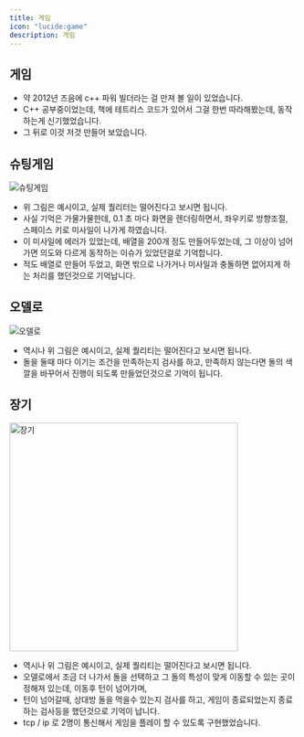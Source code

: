 ```yaml
---
title: 게임
icon: "lucide:game"
description: 게임
---
```


## 게임

- 약 2012년 즈음에 c++ 파워 빌더라는 걸 만져 볼 일이 있었습니다.
- C++ 공부중이었는데, 책에 테트리스 코드가 있어서 그걸 한번 따라해봤는데, 동작하는게 신기했었습니다.
- 그 뒤로 이것 저것 만들어 보았습니다.

## 슈팅게임

![슈팅게임](https://cdn.srtimes.kr/news/photo/202104/90798_82120_313.jpg)

- 위 그림은 예시이고, 실제 퀄리터는 떨어진다고 보시면 됩니다.
- 사실 기억은 가물가물한데, 0.1 초 마다 화면을 렌더링하면서, 좌우키로 방향조절, 스페이스 키로 미사일이 나가게 하였습니다.
- 이 미사일에 에러가 있었는데, 배열을 200개 정도 만들어두었는데, 그 이상이 넘어가면 의도와 다르게 동작하는 이슈가 있었던걸로 기억합니다.
- 적도 배열로 만들어 두었고, 화면 밖으로 나가거나 미사일과 충돌하면 없어지게 하는 처리를 했던것으로 기억납니다.

## 오델로

![오델로](https://bangtal.bosornd.com/assets/images/othello_game2.png)

- 역시나 위 그림은 예시이고, 실제 퀄리티는 떨어진다고 보시면 됩니다.
- 돌을 둘때 마다 이기는 조건을 만족하는지 검사를 하고, 만족하지 않는다면 돌의 색깔을 바꾸어서 진행이 되도록 만들었던것으로 기억이 됩니다.

## 장기

<img src="https://mblogthumb-phinf.pstatic.net/20160921_203/sayanything5_1474416052023Wpa4u_PNG/%C0%E5%B1%E2%B1%D4%C4%A2_%2C_%C0%E5%B1%E2%B5%CE%B4%C2%B9%FD__02.png?type=w800" alt="장기" width="400" >

- 역시나 위 그림은 예시이고, 실제 퀄리티는 떨어진다고 보시면 됩니다.
- 오델로에서 조금 더 나가서 돌을 선택하고 그 돌의 특성이 맞게 이동할 수 있는 곳이 정해져 있는데, 이동후 턴이 넘어가며,
- 턴이 넘어갈때, 상대방 돌을 먹을수 있는지 검사를 하고, 게임이 종료되었는지 종료하는 검사등을 했던것으로 기억이 납니다.
- tcp / ip 로 2명이 통신해서 게임을 플레이 할 수 있도록 구현했었습니다. 
